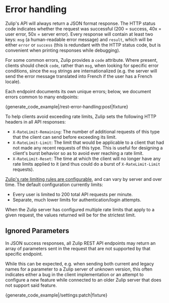 # Error handling

Zulip's API will always return a JSON format response.
The HTTP status code indicates whether the request was successful
(200 = success, 40x = user error, 50x = server error).  Every response
will contain at least two keys: `msg` (a human-readable error message)
and `result`, which will be either `error` or `success` (this is
redundant with the HTTP status code, but is convenient when printing
responses while debugging).

For some common errors, Zulip provides a `code` attribute.  Where
present, clients should check `code`, rather than `msg`, when looking
for specific error conditions, since the `msg` strings are
internationalized (e.g. the server will send the error message
translated into French if the user has a French locale).

Each endpoint documents its own unique errors; below, we document
errors common to many endpoints:

{generate_code_example|/rest-error-handling:post|fixture}

To help clients avoid exceeding rate limits, Zulip sets the following
HTTP headers in all API responses:

* `X-RateLimit-Remaining`: The number of additional requests of this
  type that the client can send before exceeding its limit.
* `X-RateLimit-Limit`: The limit that would be applicable to a client
  that had not made any recent requests of this type. This is useful
  for designing a client's burst behavior so as to avoid ever reaching
  a rate limit.
* `X-RateLimit-Reset`: The time at which the client will no longer
  have any rate limits applied to it (and thus could do a burst of
  `X-RateLimit-Limit` requests).

[Zulip's rate limiting rules are configurable][rate-limiting-rules],
and can vary by server and over time. The default configuration
currently limits:

* Every user is limited to 200 total API requests per minute.
* Separate, much lower limits for authentication/login attempts.

When the Zulip server has configured multiple rate limits that apply
to a given request, the values returned will be for the strictest
limit.

[rate-limiting-rules]: https://zulip.readthedocs.io/en/latest/production/security-model.html#rate-limiting

## Ignored Parameters

In JSON success responses, all Zulip REST API endpoints may return
an array of parameters sent in the request that are not supported
by that specific endpoint.

While this can be expected, e.g. when sending both current and legacy
names for a parameter to a Zulip server of unknown version, this often
indicates either a bug in the client implementation or an attempt to
configure a new feature while connected to an older Zulip server that
does not support said feature.

{generate_code_example|/settings:patch|fixture}
